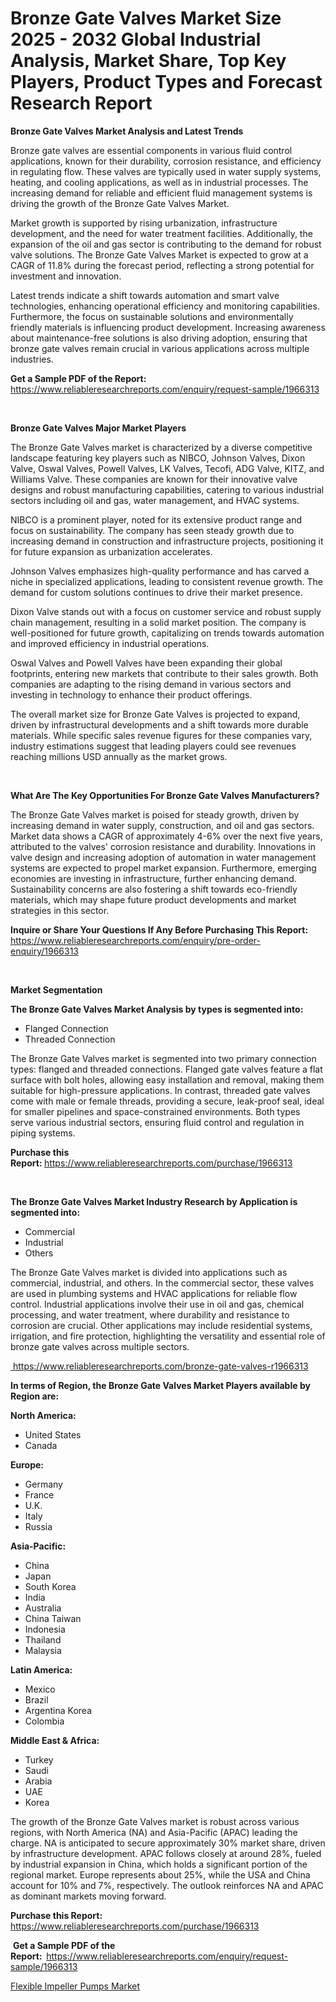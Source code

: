 <p><h1>Bronze Gate Valves Market Size 2025 - 2032 Global Industrial Analysis, Market Share, Top Key Players, Product Types and Forecast Research Report</h1></p><p><strong>Bronze Gate Valves Market Analysis and Latest Trends</strong></p>
<p><p>Bronze gate valves are essential components in various fluid control applications, known for their durability, corrosion resistance, and efficiency in regulating flow. These valves are typically used in water supply systems, heating, and cooling applications, as well as in industrial processes. The increasing demand for reliable and efficient fluid management systems is driving the growth of the Bronze Gate Valves Market.</p><p>Market growth is supported by rising urbanization, infrastructure development, and the need for water treatment facilities. Additionally, the expansion of the oil and gas sector is contributing to the demand for robust valve solutions. The Bronze Gate Valves Market is expected to grow at a CAGR of 11.8% during the forecast period, reflecting a strong potential for investment and innovation.</p><p>Latest trends indicate a shift towards automation and smart valve technologies, enhancing operational efficiency and monitoring capabilities. Furthermore, the focus on sustainable solutions and environmentally friendly materials is influencing product development. Increasing awareness about maintenance-free solutions is also driving adoption, ensuring that bronze gate valves remain crucial in various applications across multiple industries.</p></p>
<p><strong>Get a Sample PDF of the Report:&nbsp;</strong> <a href="https://www.reliableresearchreports.com/enquiry/request-sample/1966313?utm_campaign=2030&utm_medium=2&utm_source=Github&utm_content=ia&utm_term=10042025&utm_id=bronze-gate-valves">https://www.reliableresearchreports.com/enquiry/request-sample/1966313</a></p>
<p>&nbsp;</p>
<p><strong>Bronze Gate Valves Major Market Players</strong></p>
<p><p>The Bronze Gate Valves market is characterized by a diverse competitive landscape featuring key players such as NIBCO, Johnson Valves, Dixon Valve, Oswal Valves, Powell Valves, LK Valves, Tecofi, ADG Valve, KITZ, and Williams Valve. These companies are known for their innovative valve designs and robust manufacturing capabilities, catering to various industrial sectors including oil and gas, water management, and HVAC systems.</p><p>NIBCO is a prominent player, noted for its extensive product range and focus on sustainability. The company has seen steady growth due to increasing demand in construction and infrastructure projects, positioning it for future expansion as urbanization accelerates.</p><p>Johnson Valves emphasizes high-quality performance and has carved a niche in specialized applications, leading to consistent revenue growth. The demand for custom solutions continues to drive their market presence.</p><p>Dixon Valve stands out with a focus on customer service and robust supply chain management, resulting in a solid market position. The company is well-positioned for future growth, capitalizing on trends towards automation and improved efficiency in industrial operations.</p><p>Oswal Valves and Powell Valves have been expanding their global footprints, entering new markets that contribute to their sales growth. Both companies are adapting to the rising demand in various sectors and investing in technology to enhance their product offerings.</p><p>The overall market size for Bronze Gate Valves is projected to expand, driven by infrastructural developments and a shift towards more durable materials. While specific sales revenue figures for these companies vary, industry estimations suggest that leading players could see revenues reaching millions USD annually as the market grows.</p></p>
<p>&nbsp;</p>
<p><strong>What Are The Key Opportunities For Bronze Gate Valves Manufacturers?</strong></p>
<p><p>The Bronze Gate Valves market is poised for steady growth, driven by increasing demand in water supply, construction, and oil and gas sectors. Market data shows a CAGR of approximately 4-6% over the next five years, attributed to the valves' corrosion resistance and durability. Innovations in valve design and increasing adoption of automation in water management systems are expected to propel market expansion. Furthermore, emerging economies are investing in infrastructure, further enhancing demand. Sustainability concerns are also fostering a shift towards eco-friendly materials, which may shape future product developments and market strategies in this sector.</p></p>
<p><strong>Inquire or Share Your Questions If Any Before Purchasing This Report:</strong> <a href="https://www.reliableresearchreports.com/enquiry/pre-order-enquiry/1966313?utm_campaign=2030&utm_medium=2&utm_source=Github&utm_content=ia&utm_term=10042025&utm_id=bronze-gate-valves">https://www.reliableresearchreports.com/enquiry/pre-order-enquiry/1966313</a></p>
<p>&nbsp;</p>
<p><strong>Market Segmentation</strong></p>
<p><strong>The Bronze Gate Valves Market Analysis by types is segmented into:</strong></p>
<p><ul><li>Flanged Connection</li><li>Threaded Connection</li></ul></p>
<p><p>The Bronze Gate Valves market is segmented into two primary connection types: flanged and threaded connections. Flanged gate valves feature a flat surface with bolt holes, allowing easy installation and removal, making them suitable for high-pressure applications. In contrast, threaded gate valves come with male or female threads, providing a secure, leak-proof seal, ideal for smaller pipelines and space-constrained environments. Both types serve various industrial sectors, ensuring fluid control and regulation in piping systems.</p></p>
<p><strong>Purchase this Report:&nbsp;</strong><a href="https://www.reliableresearchreports.com/purchase/1966313?utm_campaign=2030&utm_medium=2&utm_source=Github&utm_content=ia&utm_term=10042025&utm_id=bronze-gate-valves">https://www.reliableresearchreports.com/purchase/1966313</a></p>
<p>&nbsp;</p>
<p><strong>The Bronze Gate Valves Market Industry Research by Application is segmented into:</strong></p>
<p><ul><li>Commercial</li><li>Industrial</li><li>Others</li></ul></p>
<p><p>The Bronze Gate Valves market is divided into applications such as commercial, industrial, and others. In the commercial sector, these valves are used in plumbing systems and HVAC applications for reliable flow control. Industrial applications involve their use in oil and gas, chemical processing, and water treatment, where durability and resistance to corrosion are crucial. Other applications may include residential systems, irrigation, and fire protection, highlighting the versatility and essential role of bronze gate valves across multiple sectors.</p></p>
<p><a href="https://www.reliableresearchreports.com/bronze-gate-valves-r1966313?utm_campaign=2030&utm_medium=2&utm_source=Github&utm_content=ia&utm_term=10042025&utm_id=bronze-gate-valves">&nbsp;https://www.reliableresearchreports.com/bronze-gate-valves-r1966313</a></p>
<p><strong>In terms of Region, the Bronze Gate Valves Market Players available by Region are:</strong></p>
<p>
    <p> <strong> North America: </strong>
        <ul>
            <li>United States</li>
            <li>Canada</li>
        </ul>
        </p> 
    <p> <strong> Europe: </strong>
        <ul>
            <li>Germany</li>
            <li>France</li>
            <li>U.K.</li>
            <li>Italy</li>
            <li>Russia</li>
        </ul>
        </p> 
    <p> <strong> Asia-Pacific: </strong>
        <ul>
            <li>China</li>
            <li>Japan</li>
            <li>South Korea</li>
            <li>India</li>
            <li>Australia</li>
            <li>China Taiwan</li>
            <li>Indonesia</li>
            <li>Thailand</li>
            <li>Malaysia</li>
        </ul>
        </p> 
    <p> <strong> Latin America: </strong>
        <ul>
            <li>Mexico</li>
            <li>Brazil</li>
            <li>Argentina Korea</li>
            <li>Colombia</li>
        </ul>
        </p> 
    <p> <strong> Middle East & Africa: </strong>
        <ul>
            <li>Turkey</li>
            <li>Saudi</li>
            <li>Arabia</li>
            <li>UAE</li>
            <li>Korea</li>
        </ul>
    </p>
    </p>
<p><p>The growth of the Bronze Gate Valves market is robust across various regions, with North America (NA) and Asia-Pacific (APAC) leading the charge. NA is anticipated to secure approximately 30% market share, driven by infrastructure development. APAC follows closely at around 28%, fueled by industrial expansion in China, which holds a significant portion of the regional market. Europe represents about 25%, while the USA and China account for 10% and 7%, respectively. The outlook reinforces NA and APAC as dominant markets moving forward.</p></p>
<p><strong>Purchase this Report: </strong><a href="https://www.reliableresearchreports.com/purchase/1966313?utm_campaign=2030&utm_medium=2&utm_source=Github&utm_content=ia&utm_term=10042025&utm_id=bronze-gate-valves">https://www.reliableresearchreports.com/purchase/1966313</a></p>
<p>&nbsp;<strong>Get a Sample PDF of the Report:&nbsp;&nbsp;</strong><a href="https://www.reliableresearchreports.com/enquiry/request-sample/1966313?utm_campaign=2030&utm_medium=2&utm_source=Github&utm_content=ia&utm_term=10042025&utm_id=bronze-gate-valves">https://www.reliableresearchreports.com/enquiry/request-sample/1966313</a></p>
<p><strong></strong></p>
<p><p><a href="https://github.com/clemmheisefy/Market-Research-Report-List-1/blob/main/flexible-impeller-pumps-market.md?utm_campaign=2030&utm_medium=2&utm_source=Github&utm_content=ia&utm_term=10042025&utm_id=bronze-gate-valves">Flexible Impeller Pumps Market</a></p></p>